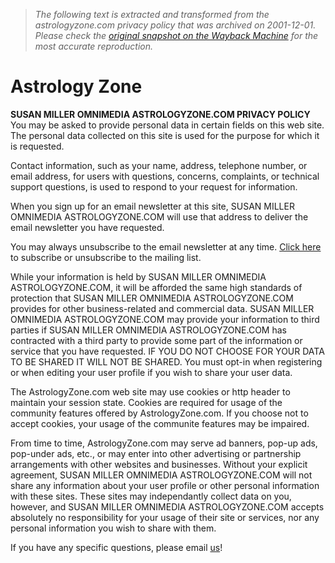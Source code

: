 > *The following text is extracted and transformed from the astrologyzone.com privacy policy that was archived on 2001-12-01. Please check the [original snapshot on the Wayback Machine](https://web.archive.org/web/20011201094141id_/http%3A//www.astrologyzone.com/privacy.html) for the most accurate reproduction.*

# Astrology Zone

**SUSAN MILLER OMNIMEDIA ASTROLOGYZONE.COM PRIVACY POLICY**  
You may be asked to provide personal data in certain fields on this web site. The personal data collected on this site is used for the purpose for which it is requested.

Contact information, such as your name, address, telephone number, or email address, for users with questions, concerns, complaints, or technical support questions, is used to respond to your request for information.

When you sign up for an email newsletter at this site, SUSAN MILLER OMNIMEDIA ASTROLOGYZONE.COM will use that address to deliver the email newsletter you have requested.

You may always unsubscribe to the email newsletter at any time. [Click here](http://www.astrologyzone.com/mailinglist/subscribe.html) to subscribe or unsubscribe to the mailing list.

While your information is held by SUSAN MILLER OMNIMEDIA ASTROLOGYZONE.COM, it will be afforded the same high standards of protection that SUSAN MILLER OMNIMEDIA ASTROLOGYZONE.COM provides for other business-related and commercial data. SUSAN MILLER OMNIMEDIA ASTROLOGYZONE.COM may provide your information to third parties if SUSAN MILLER OMNIMEDIA ASTROLOGYZONE.COM has contracted with a third party to provide some part of the information or service that you have requested. IF YOU DO NOT CHOOSE FOR YOUR DATA TO BE SHARED IT WILL NOT BE SHARED. You must opt-in when registering or when editing your user profile if you wish to share your user data.

The AstrologyZone.com web site may use cookies or http header to maintain your session state. Cookies are required for usage of the community features offered by AstrologyZone.com. If you choose not to accept cookies, your usage of the communite features may be impaired.

From time to time, AstrologyZone.com may serve ad banners, pop-up ads, pop-under ads, etc., or may enter into other advertising or partnership arrangements with other websites and businesses. Without your explicit agreement, SUSAN MILLER OMNIMEDIA ASTROLOGYZONE.COM will not share any information about your user profile or other personal information with these sites. These sites may independantly collect data on you, however, and SUSAN MILLER OMNIMEDIA ASTROLOGYZONE.COM accepts absolutely no responsibility for your usage of their site or services, nor any personal information you wish to share with them.

If you have any specific questions, please email [us](mailto:webmaster@astrologyzone.com)!
